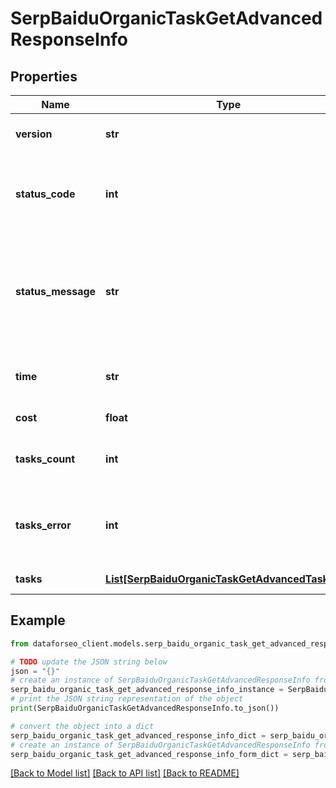# SerpBaiduOrganicTaskGetAdvancedResponseInfo


## Properties

Name | Type | Description | Notes
------------ | ------------- | ------------- | -------------
**version** | **str** | the current version of the API | [optional] 
**status_code** | **int** | general status code you can find the full list of the response codes here | [optional] 
**status_message** | **str** | general informational message you can find the full list of general informational messages here | [optional] 
**time** | **str** | total execution time, seconds | [optional] 
**cost** | **float** | total tasks cost, USD | [optional] 
**tasks_count** | **int** | the number of tasks in the tasks array | [optional] 
**tasks_error** | **int** | the number of tasks in the tasks array returned with an error | [optional] 
**tasks** | [**List[SerpBaiduOrganicTaskGetAdvancedTaskInfo]**](SerpBaiduOrganicTaskGetAdvancedTaskInfo.md) | array of tasks | [optional] 

## Example

```python
from dataforseo_client.models.serp_baidu_organic_task_get_advanced_response_info import SerpBaiduOrganicTaskGetAdvancedResponseInfo

# TODO update the JSON string below
json = "{}"
# create an instance of SerpBaiduOrganicTaskGetAdvancedResponseInfo from a JSON string
serp_baidu_organic_task_get_advanced_response_info_instance = SerpBaiduOrganicTaskGetAdvancedResponseInfo.from_json(json)
# print the JSON string representation of the object
print(SerpBaiduOrganicTaskGetAdvancedResponseInfo.to_json())

# convert the object into a dict
serp_baidu_organic_task_get_advanced_response_info_dict = serp_baidu_organic_task_get_advanced_response_info_instance.to_dict()
# create an instance of SerpBaiduOrganicTaskGetAdvancedResponseInfo from a dict
serp_baidu_organic_task_get_advanced_response_info_form_dict = serp_baidu_organic_task_get_advanced_response_info.from_dict(serp_baidu_organic_task_get_advanced_response_info_dict)
```
[[Back to Model list]](../README.md#documentation-for-models) [[Back to API list]](../README.md#documentation-for-api-endpoints) [[Back to README]](../README.md)


